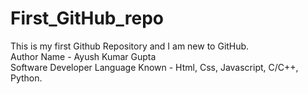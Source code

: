 # First_GitHub_repo
This is my first Github Repository and I am new to GitHub. <br>
Author Name - Ayush Kumar Gupta <br>
Software Developer
Language Known - Html, Css, Javascript, C/C++, Python.